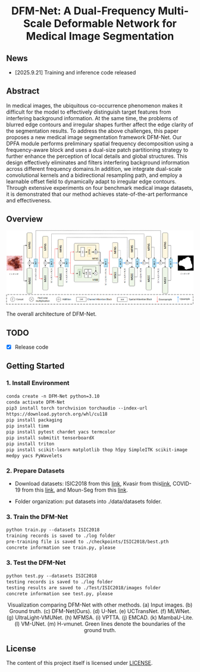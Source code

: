 <div align="center">
<h1> DFM-Net: A Dual-Frequency Multi-Scale Deformable Network for Medical Image Segmentation </h1>
</div>

##  News

- [2025.9.21] Training and inference code released

##  Abstract

In medical images, the ubiquitous co-occurrence phenomenon makes it difficult for the model to effectively distinguish target features from interfering background information. At the same time, the problems of blurred edge contours and irregular shapes further affect the edge clarity of the segmentation results. To address the above challenges, this paper proposes a new medical image segmentation framework DFM-Net. Our DPFA module performs preliminary spatial frequency decomposition using a frequency-aware block and uses a dual-size patch partitioning strategy to further enhance the perception of local details and global structures. This design effectively eliminates and filters interfering background information across different frequency domains.In addition, we integrate dual-scale convolutional kernels and a bidirectional resampling path, and employ a learnable offset field to dynamically adapt to irregular edge contours. Through extensive experiments on four benchmark medical image datasets, it is demonstrated that our method achieves state-of-the-art performance and effectiveness. 

##  Overview

<div align="center">
<img width="800" alt="image" src="asserts/DFM-Net.png?raw=true">
</div>

The overall architecture of DFM-Net.

##  TODO

- [x] Release code

##  Getting Started

### 1. Install Environment

```
conda create -n DFM-Net python=3.10
conda activate DFM-Net
pip3 install torch torchvision torchaudio --index-url https://download.pytorch.org/whl/cu118
pip install packaging
pip install timm
pip install pytest chardet yacs termcolor
pip install submitit tensorboardX
pip install triton
pip install scikit-learn matplotlib thop h5py SimpleITK scikit-image medpy yacs PyWavelets
```

### 2. Prepare Datasets

- Download datasets: ISIC2018 from this [link](https://challenge.isic-archive.com/data/#2018), Kvasir from this[link](https://link.zhihu.com/?target=https%3A//datasets.simula.no/downloads/kvasir-seg.zip), COVID-19 from this [link](https://drive.usercontent.google.com/download?id=1FHx0Cqkq9iYjEMN3Ldm9FnZ4Vr1u3p-j&export=download&authuser=0), and Moun-Seg from this [link](https://www.kaggle.com/datasets/tuanledinh/monuseg2018).


- Folder organization: put datasets into ./data/datasets folder.

### 3. Train the DFM-Net

```
python train.py --datasets ISIC2018
training records is saved to ./log folder
pre-training file is saved to ./checkpoints/ISIC2018/best.pth
concrete information see train.py, please
```

### 3. Test the DFM-Net

```
python test.py --datasets ISIC2018
testing records is saved to ./log folder
testing results are saved to ./Test/ISIC2018/images folder
concrete information see test.py, please
```







<div align="center">
   Visualization comparing DFM-Net with other methods. (a) Input images. (b) Ground truth. (c) DFM-Net(Ours). (d) U-Net. (e) UCTransNet. (f) MLWNet. (g) UltraLight-VMUNet. (h) MFMSA. (i) VPTTA. (j) EMCAD. (k) MambaU-Lite. (l) VM-UNet. (m) H-vmunet. Green lines denote the boundaries of the ground truth.
</div>

##  License

The content of this project itself is licensed under [LICENSE](https://github.com/Anonymous-Submission2025/NetWork/DFM-Net/blob/main/LICENSE).
